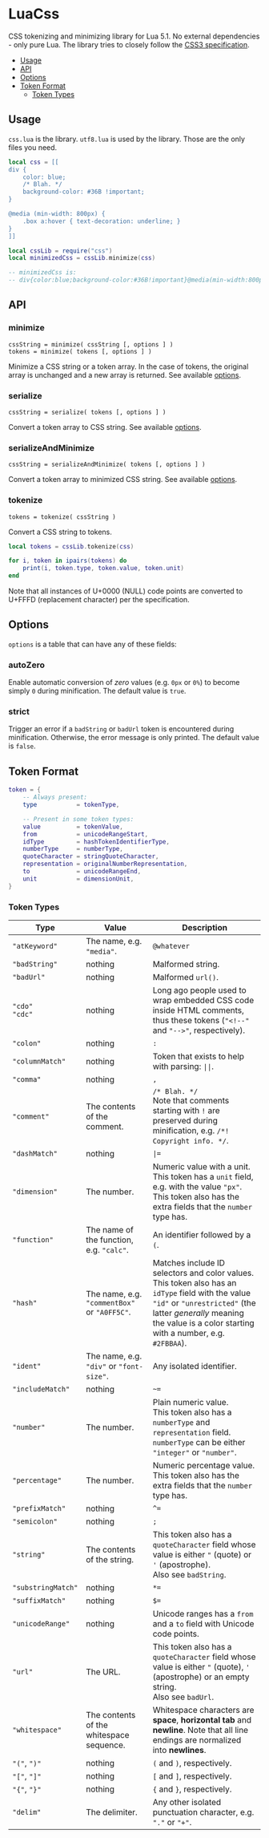 # LuaCss

CSS tokenizing and minimizing library for Lua 5.1.
No external dependencies - only pure Lua.
The library tries to closely follow the [CSS3 specification](https://www.w3.org/TR/css-syntax-3/).

- [Usage](#usage)
- [API](#api)
- [Options](#options)
- [Token Format](#token-format)
	- [Token Types](#token-types)



## Usage
`css.lua` is the library. `utf8.lua` is used by the library. Those are the only files you need.

```lua
local css = [[
div {
	color: blue;
	/* Blah. */
	background-color: #36B !important;
}

@media (min-width: 800px) {
	.box a:hover { text-decoration: underline; }
}
]]

local cssLib = require("css")
local minimizedCss = cssLib.minimize(css)

-- minimizedCss is:
-- div{color:blue;background-color:#36B!important}@media(min-width:800px){.box a:hover{text-decoration:underline}}
```



## API


### minimize
`cssString = minimize( cssString [, options ] )`<br>
`tokens = minimize( tokens [, options ] )`

Minimize a CSS string or a token array.
In the case of tokens, the original array is unchanged and a new array is returned.
See available [options](#options).


### serialize
`cssString = serialize( tokens [, options ] )`

Convert a token array to CSS string.
See available [options](#options).


### serializeAndMinimize
`cssString = serializeAndMinimize( tokens [, options ] )`

Convert a token array to minimized CSS string.
See available [options](#options).


### tokenize
`tokens = tokenize( cssString )`

Convert a CSS string to tokens.

```lua
local tokens = cssLib.tokenize(css)

for i, token in ipairs(tokens) do
	print(i, token.type, token.value, token.unit)
end
```

Note that all instances of U+0000 (NULL) code points are converted to U+FFFD (replacement character) per the specification.



## Options
`options` is a table that can have any of these fields:

### autoZero
Enable automatic conversion of *zero* values (e.g. `0px` or `0%`) to become simply `0` during minification.
The default value is `true`.

### strict
Trigger an error if a `badString` or `badUrl` token is encountered during minification.
Otherwise, the error message is only printed.
The default value is `false`.



## Token Format
```lua
token = {
	-- Always present:
	type           = tokenType,

	-- Present in some token types:
	value          = tokenValue,
	from           = unicodeRangeStart,
	idType         = hashTokenIdentifierType,
	numberType     = numberType,
	quoteCharacter = stringQuoteCharacter,
	representation = originalNumberRepresentation,
	to             = unicodeRangeEnd,
	unit           = dimensionUnit,
}
```

### Token Types

| Type               | Value | Description |
| ------------------ | ----- |------------ |
| `"atKeyword"`      | The name, e.g. `"media"`. | `@whatever` |
| `"badString"`      | nothing | Malformed string. |
| `"badUrl"`         | nothing | Malformed `url()`. |
| `"cdo"`<br>`"cdc"` | nothing | Long ago people used to wrap embedded CSS code inside HTML comments, thus these tokens (`"<!--"` and `"-->"`, respectively). |
| `"colon"`          | nothing | `:` |
| `"columnMatch"`    | nothing | Token that exists to help with parsing: <code>&vert;&vert;</code>. |
| `"comma"`          | nothing | `,` |
| `"comment"`        | The contents of the comment. | `/* Blah. */`<br>Note that comments starting with `!` are preserved during minification, e.g. `/*! Copyright info. */`. |
| `"dashMatch"`      | nothing | <code>&vert;=</code> |
| `"dimension"`      | The number. | Numeric value with a unit.<br>This token has a `unit` field, e.g. with the value `"px"`.<br>This token also has the extra fields that the `number` type has. |
| `"function"`       | The name of the function, e.g. `"calc"`. | An identifier followed by a `(`. |
| `"hash"`           | The name, e.g. `"commentBox"` or `"A0FF5C"`. | Matches include ID selectors and color values.<br>This token also has an `idType` field with the value `"id"` or `"unrestricted"` (the latter *generally* meaning the value is a color starting with a number, e.g. `#2FBBAA`). |
| `"ident"`          | The name, e.g. `"div"` or `"font-size"`. | Any isolated identifier. |
| `"includeMatch"`   | nothing | `~=` |
| `"number"`         | The number. | Plain numeric value.<br>This token also has a `numberType` and `representation` field. `numberType` can be either `"integer"` or `"number"`. |
| `"percentage"`     | The number. | Numeric percentage value.<br>This token also has the extra fields that the `number` type has. |
| `"prefixMatch"`    | nothing | `^=` |
| `"semicolon"`      | nothing | `;` |
| `"string"`         | The contents of the string. | This token also has a `quoteCharacter` field whose value is either `"` (quote) or `'` (apostrophe).<br>Also see `badString`. |
| `"substringMatch"` | nothing | `*=` |
| `"suffixMatch"`    | nothing | `$=` |
| `"unicodeRange"`   | nothing | Unicode ranges has a `from` and a `to` field with Unicode code points. |
| `"url"`            | The URL. | This token also has a `quoteCharacter` field whose value is either `"` (quote), `'` (apostrophe) or an empty string.<br>Also see `badUrl`. |
| `"whitespace"`     | The contents of the whitespace sequence. | Whitespace characters are **space**, **horizontal tab** and **newline**. Note that all line endings are normalized into **newlines**. |
| `"("`, `")"`       | nothing | `(` and `)`, respectively. |
| `"["`, `"]"`       | nothing | `[` and `]`, respectively. |
| `"{"`, `"}"`       | nothing | `{` and `}`, respectively. |
| `"delim"`          | The delimiter. | Any other isolated punctuation character, e.g. `"."` or `"+"`. |


